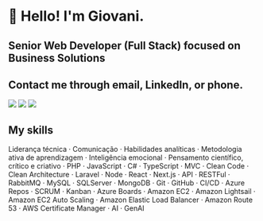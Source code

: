 # 👋 Hello! I'm Giovani.
## Senior Web Developer (Full Stack) focused on Business Solutions

## Contact me through email, LinkedIn, or phone.

<div>
<a href = "mailto:giovanepessoa@live.com"><img src="https://img.shields.io/badge/Microsoft_Outlook-0078D4?style=for-the-badge&logo=microsoft-outlook&logoColor=white" target="_blank"></a>
<a href="https://www.linkedin.com/in/giovanipessoa" target="_blank"><img src="https://img.shields.io/badge/-LinkedIn-%230077B5?style=for-the-badge&logo=linkedin&logoColor=white" target="_blank"></a>
<a href="https://wa.me/5511950658489?text=Ol%C3%A1%2C+Giovane+Pessoa." target="_blank"><img src="https://img.shields.io/badge/WhatsApp-25D366?style=for-the-badge&logo=whatsapp&logoColor=white" target="_blank"></a>   
</div>

## My skills

Liderança técnica · Comunicação · Habilidades analíticas · Metodologia ativa de aprendizagem · Inteligência emocional · Pensamento científico, crítico e criativo · PHP · JavaScript · C# · TypeScript · MVC · Clean Code · Clean Architecture · Laravel · Node · React · Next.js · API · RESTFul · RabbitMQ · MySQL · SQLServer · MongoDB · Git · GitHub · CI/CD · Azure Repos · SCRUM · Kanban · Azure Boards · Amazon EC2 · Amazon Lightsail · Amazon EC2 Auto Scaling · Amazon Elastic Load Balancer · Amazon Route 53 · AWS Certificate Manager · AI · GenAI
